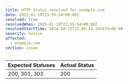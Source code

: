 ```yaml
---
title: HTTP Status resolved for example.com
date: 2025-01-10T23:55:54+00:00Z
resolved: True
resolvedWhen: 2025-01-10T23:55:54+00:00Z
resolvedStartTime: 2024-10-25T21:09:43.191474+00:00
severity: notice
affected:
  - example.com
section: issue
---
```


| Expected Statuses | Actual Status  |
|-------------------|----------------|
| 200, 301, 302 | 200 |
